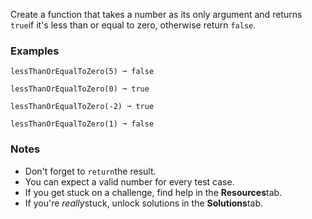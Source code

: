 Create a function that takes a number as its only argument and returns `true`if it's less than or equal to zero, otherwise return `false`.


### Examples ###
    lessThanOrEqualToZero(5) ➞ false

    lessThanOrEqualToZero(0) ➞ true

    lessThanOrEqualToZero(-2) ➞ true

    lessThanOrEqualToZero(1) ➞ false


### Notes ###
*   Don't forget to `return`the result.
*   You can expect a valid number for every test case.
*   If you get stuck on a challenge, find help in the **Resources**tab.
*   If you're *really*stuck, unlock solutions in the **Solutions**tab.